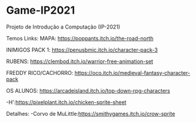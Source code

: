 # Game-IP2021
Projeto de Introdução a Computação (IP-2021)

Temos Links:
MAPA: https://poppants.itch.io/the-road-north

INIMIGOS PACK 1: https://penusbmic.itch.io/character-pack-3

RUBENS: https://clembod.itch.io/warrior-free-animation-set

FREDDY RICO/CACHORRO: https://oco.itch.io/medieval-fantasy-character-pack

OS ALUNOS: https://arcadeisland.itch.io/top-down-rpg-characters

-H':https://pixelplant.itch.io/chicken-sprite-sheet


Detalhes:
-Corvo de MuLittle:https://smithygames.itch.io/crow-sprite
 
